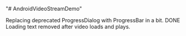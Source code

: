 "# AndroidVideoStreamDemo" 

Replacing deprecated ProgressDialog with ProgressBar in a bit.    DONE
Loading text removed after video loads and plays.
